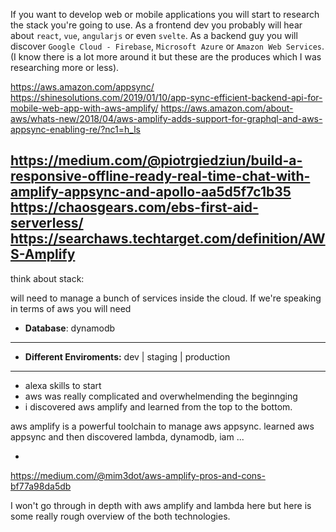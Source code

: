 
If you want to develop web or mobile applications you will start to research the stack you're
going to use. As a frontend dev you probably will hear about `react`, `vue`, `angularjs` or even `svelte`. 
As a backend guy you will discover `Google Cloud - Firebase`, `Microsoft Azure` or `Amazon Web Services`. 
(I know there is a lot more around it but these are the produces which I was researching more or less).

https://aws.amazon.com/appsync/
https://shinesolutions.com/2019/01/10/app-sync-efficient-backend-api-for-mobile-web-app-with-aws-amplify/
https://aws.amazon.com/about-aws/whats-new/2018/04/aws-amplify-adds-support-for-graphql-and-aws-appsync-enabling-re/?nc1=h_ls

https://medium.com/@piotrgiedziun/build-a-responsive-offline-ready-real-time-chat-with-amplify-appsync-and-apollo-aa5d5f7c1b35
https://chaosgears.com/ebs-first-aid-serverless/
https://searchaws.techtarget.com/definition/AWS-Amplify
---

think about stack:


will need to manage a bunch of services inside the cloud. If we're speaking in
terms of aws you will need 



* **Database**: dynamodb
* **
* **Different Enviroments:** dev | staging | production


---


- alexa skills to start
- aws was really complicated and overwhelmending the beginnging
- i discovered aws amplify and learned from the top to the bottom. 

aws amplify is a powerful toolchain to manage aws appsync. learned aws appsync and
then discovered lambda, dynamodb, iam ...

-

https://medium.com/@mim3dot/aws-amplify-pros-and-cons-bf77a98da5db



I won't go through in depth with aws amplify and lambda here but here is some really rough overview
of the both technologies.
